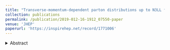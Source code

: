 ```yaml
---
title: "Transverse-momentum-dependent parton distributions up to N3LL from Drell-Yan data"
collection: publications
permalink: /publication/2019-012-16-1912_07550-paper
venue: 'JHEP'
paperurl: 'https://inspirehep.net/record/1771006'
---
```



<details>
  <summary>Abstract</summary>
We present an extraction of unpolarised Transverse-Momentum-Dependent Parton Distribution Functions based on Drell-Yan production data from different experiments, including those at the LHC, and spanning a wide kinematic range. We deal with experimental uncertainties by properly taking into account correlations. We include resummation of logarithms of the transverse momentum of the vector boson up to N3LL order, and we include non-perturbative contributions. These ingredients allow us to obtain a remarkable agreement with the data.
</details>
